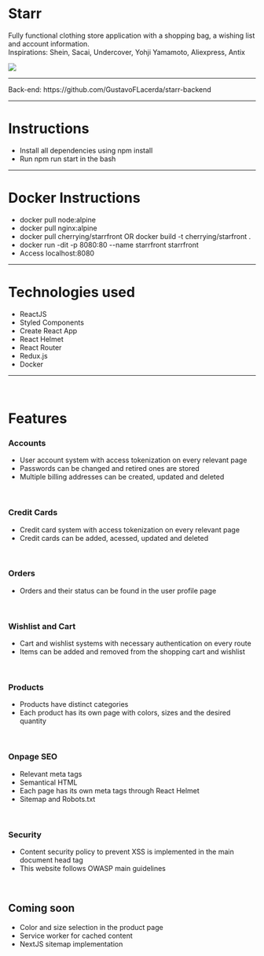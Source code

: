 # Starr

Fully functional clothing store application with a shopping bag, a wishing list and account information. <br>
Inspirations: Shein, Sacai, Undercover, Yohji Yamamoto, Aliexpress, Antix

<img src="https://i.imgur.com/esD2m8p.png" />

<hr>
Back-end: https://github.com/GustavoFLacerda/starr-backend

<hr>

<h1> Instructions </h1>

<ul>
  <li>Install all dependencies using npm install</li>
  <li>Run npm run start in the bash</li>
</ul>

<hr>

<h1> Docker Instructions </h1>

<ul>
  <li>docker pull node:alpine</li>
  <li>docker pull nginx:alpine</li>
  <li>docker pull cherrying/starrfront OR docker build -t cherrying/starfront .</li>
  <li>docker run -dit -p 8080:80 --name starrfront starrfront</li>
  <li>Access localhost:8080</li>
</ul>

<hr>

<h1>Technologies used</h1>
<ul>
  <li>ReactJS</li>
  <li>Styled Components</li>
  <li>Create React App</li>
  <li>React Helmet</li>
  <li>React Router</li>
  <li>Redux.js</li>
  <li>Docker</li>
</ul>

<hr>

<br>
<h1>Features</h1>
<h3>Accounts</h3>
<ul>
  <li>User account system with access tokenization on every relevant page</li>
  <li>Passwords can be changed and retired ones are stored</li>
  <li>Multiple billing addresses can be created, updated and deleted</li>
</ul>
<br>
<h3>Credit Cards</h3>
<ul>
  <li>Credit card system with access tokenization on every relevant page</li>
  <li>Credit cards can be added, acessed, updated and deleted</li>
</ul>
<br>
<h3>Orders</h3>
<ul>
  <li>Orders and their status can be found in the user profile page</li>
</ul>
<br>
<h3>Wishlist and Cart</h3>
<ul>
  <li>Cart and wishlist systems with necessary authentication on every route</li>
  <li>Items can be added and removed from the shopping cart and wishlist</li>
</ul>
<br>
<h3>Products</h3>
<ul>
  <li>Products have distinct categories</li>
  <li>Each product has its own page with colors, sizes and the desired quantity</li>
</ul>
<br>
<h3>Onpage SEO</h3>
<ul>
  <li>Relevant meta tags</li>
  <li>Semantical HTML</li>
  <li>Each page has its own meta tags through React Helmet</li>
  <li>Sitemap and Robots.txt</li>
</ul>
<br>
<h3>Security</h3>
<ul>
  <li>Content security policy to prevent XSS is implemented in the main document head tag</li>
  <li>This website follows OWASP main guidelines</li>
</ul>
<br>
<h2>Coming soon</h2>
<ul>
  <li>Color and size selection in the product page</li>
  <li>Service worker for cached content</li>
  <li>NextJS sitemap implementation</li>
</ul>


